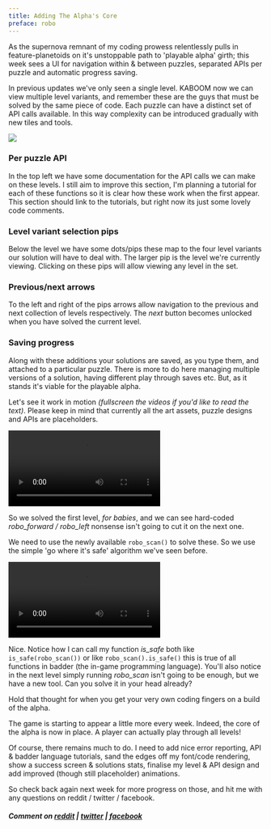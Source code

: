 ```yaml
---
title: Adding The Alpha's Core
preface: robo
---
```

As the supernova remnant of my coding prowess relentlessly pulls in feature-planetoids on it's unstoppable path to 'playable alpha' girth; this week sees a UI for navigation within & between puzzles, separated APIs per puzzle and automatic progress saving.

In previous updates we've only seen a single level. KABOOM now we can view multiple level variants, and remember these are the guys that must be solved by the same piece of code.
Each puzzle can have a distinct set of API calls available. In this way complexity can be introduced gradually with new tiles and tools.

![](/assets/2017-08-04/screen-1.jpg)

### Per puzzle API
In the top left we have some documentation for the API calls we can make on these levels. I still aim to improve this section, I'm planning a tutorial for each of these functions so it is clear how these work when the first appear. This section should link to the tutorials, but right now its just some lovely code comments.

### Level variant selection pips
Below the level we have some dots/pips these map to the four level variants our solution will have to deal with. The larger pip is the level we're currently viewing. Clicking on these pips will allow viewing any level in the set.

### Previous/next arrows
To the left and right of the pips arrows allow navigation to the previous and next collection of levels respectively. The *next* button becomes unlocked when you have solved the current level.

### Saving progress
Along with these additions your solutions are saved, as you type them, and attached to a particular puzzle. There is more to do here managing multiple versions of a solution, having different play through saves etc. But, as it stands it's viable for the playable alpha.

Let's see it work in motion *(fullscreen the videos if you'd like to read the text)*. Please keep in mind that currently all the art assets, puzzle designs and APIs are placeholders.

<video src="/assets/2017-08-04/vid-1.mp4" controls></video>

So we solved the first level, *for babies*, and we can see hard-coded *robo_forward / robo_left* nonsense isn't going to cut it on the next one.

We need to use the newly available `robo_scan()` to solve these. So we use the simple 'go where it's safe' algorithm we've seen before.

<video src="/assets/2017-08-04/vid-2.mp4" controls></video>

Nice. Notice how I can call my function *is_safe* both like `is_safe(robo_scan())` or like `robo_scan().is_safe()` this is true of all functions in badder (the in-game programming language). You'll also notice in the next level simply running *robo_scan* isn't going to be enough, but we have a new tool. Can you solve it in your head already?

Hold that thought for when you get your very own coding fingers on a build of the alpha.

The game is starting to appear a little more every week. Indeed, the core of the alpha is now in place. A player can actually play through all levels!

Of course, there remains much to do. I need to add nice error reporting, API & badder language tutorials, sand the edges off my font/code rendering, show a success screen & solutions stats, finalise my level & API design and add improved (though still placeholder) animations.

So check back again next week for more progress on those, and hit me with any questions on reddit / twitter / facebook.

##### Comment on [reddit](https://www.reddit.com/r/devblogs/comments/6rleot/robo_instructus_a_game_of_robot_engineering/) | [twitter](https://twitter.com/bigabgames/status/893500803406843905) | [facebook](https://www.facebook.com/bigabgames/posts/1531606803593368)
